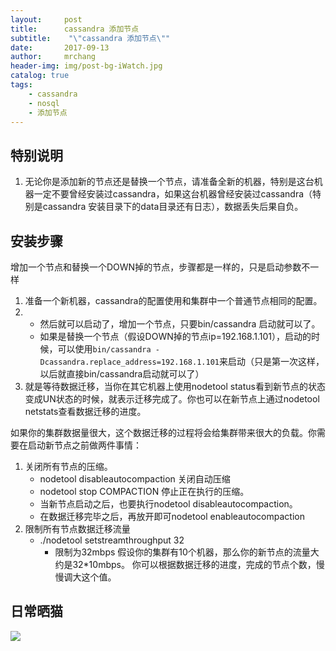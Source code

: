 ```yaml
---
layout:     post
title:      cassandra 添加节点
subtitle:    "\"cassandra 添加节点\""
date:       2017-09-13
author:     mrchang
header-img: img/post-bg-iWatch.jpg
catalog: true
tags:
    - cassandra
    - nosql
    - 添加节点
---
```


## 特别说明
1. 无论你是添加新的节点还是替换一个节点，请准备全新的机器，特别是这台机器一定不要曾经安装过cassandra，如果这台机器曾经安装过cassandra（特别是cassandra 安装目录下的data目录还有日志），数据丢失后果自负。

## 安装步骤
增加一个节点和替换一个DOWN掉的节点，步骤都是一样的，只是启动参数不一样

1. 准备一个新机器，cassandra的配置使用和集群中一个普通节点相同的配置。
2. 
    * 然后就可以启动了，增加一个节点，只要bin/cassandra 启动就可以了。
    * 如果是替换一个节点（假设DOWN掉的节点ip=192.168.1.101），启动的时候，可以使用`bin/cassandra -Dcassandra.replace_address=192.168.1.101`来启动（只是第一次这样，以后就直接bin/cassandra启动就可以了）
3. 就是等待数据迁移，当你在其它机器上使用nodetool status看到新节点的状态变成UN状态的时候，就表示迁移完成了。你也可以在新节点上通过nodetool netstats查看数据迁移的进度。
 
如果你的集群数据量很大，这个数据迁移的过程将会给集群带来很大的负载。你需要在启动新节点之前做两件事情：

1. 关闭所有节点的压缩。
    * nodetool disableautocompaction 关闭自动压缩
    * nodetool stop COMPACTION 停止正在执行的压缩。
    * 当新节点启动之后，也要执行nodetool disableautocompaction。
    * 在数据迁移完毕之后，再放开即可nodetool enableautocompaction
2. 限制所有节点数据迁移流量
    * ./nodetool setstreamthroughput 32
        * 限制为32mbps 假设你的集群有10个机器，那么你的新节点的流量大约是32*10mbps。
    你可以根据数据迁移的进度，完成的节点个数，慢慢调大这个值。
    
    
## 日常晒猫

   ![](https://cdn-blog.oss-cn-beijing.aliyuncs.com/17-9-13/11120190.jpg)